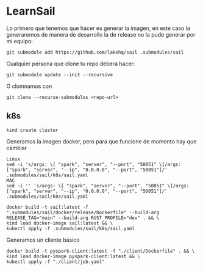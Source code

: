 # LearnSail

Lo primero que tenemos que hacer es generar la imagen, en este caso la generaremos de manera de desarrollo la de release no la pude generar por mi equipo:

```
git submodule add https://github.com/lakehq/sail .submodules/sail
```

Cualquier persona que clone tu repo deberá hacer:

```
git submodule update --init --recursive
```

O clomnamos con

```
git clone --recurse-submodules <repo-url>
```

## k8s

```
kind create cluster
```

Generamos la imagen docker, pero para que funcione de momento hay que cambiar

```
Linux
sed -i 's/args: \[ "spark", "server", "--port", "50051" \]/args: ["spark", "server", "--ip", "0.0.0.0", "--port", "50051"]/' .submodules/sail/k8s/sail.yaml
MAC
sed -i '' 's/args: \[ "spark", "server", "--port", "50051" \]/args: ["spark", "server", "--ip", "0.0.0.0", "--port", "50051"]/' .submodules/sail/k8s/sail.yaml
```

```
docker build -t sail:latest -f ".submodules/sail/docker/release/Dockerfile" --build-arg RELEASE_TAG="main" --build-arg RUST_PROFILE="dev" . && \
kind load docker-image sail:latest && \
kubectl apply -f .submodules/sail/k8s/sail.yaml
```

Generamos un cliente básico

```
docker build -t pyspark-client:latest -f "./client/Dockerfile" . && \
kind load docker-image pyspark-client:latest && \
kubectl apply -f "./client/job.yaml"
```
